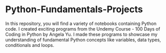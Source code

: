 # Python-Fundamentals-Projects
In this repository, you will find a variety of notebooks containing Python code. I created exciting programs from the Undemy Course - 100 Days of Coding in Python by Angela Yu. I made these programs to showcase my understanding of fundamental Python concepts like variables, data types, conditionals and loops.
